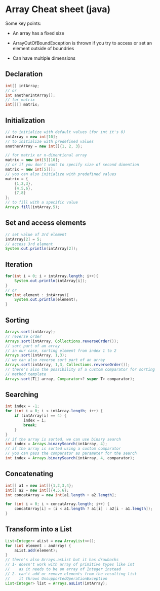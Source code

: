# Array Cheat sheet (java)

Some key points:

- An array has a fixed size

- ArrayOutOfBoundException is thrown if you try to access or set an element outside of boundries

- Can have multiple dimensions

## Declaration

```java
int[] intArray;
// or
int anotherIntArray[];
// for matrix
int[][] matrix;
```

## Initialization

```java
// to initialize with default values (for int it's 0)
intArray = new int[10];
// to initialize with predefined values
anotherArray = new int[]{1, 2, 3};

// for matrix or n-dimentional array
matrix = new int[5][10];
// or if you don't want to specify size of second dimention
matrix = new int[5][]; 
// you can also initialize with predefined values
matrix = {
    {1,2,3},
    {4,5,6},
    {7,8}
};
// to fill with a specific value
Arrays.fill(intArray,5);
```

## Set and access elements

```java
// set value of 3rd element
intArray[2] = 5;
// access 3rd element
System.out.println(intArray[2]);
```

## Iteration

```java
for(int i = 0; i < intArray.length; i++){
    System.out.println(intArray[i]);
}
// or
for(int element : intArray){
    System.out.println(element);
}
```

## Sorting

```java
Arrays.sort(intArray);
// reverse order
Arrays.sort(intArray, Collections.reverseOrder());
// sort part of an array
// in our case, sorting element from index 1 to 2
Arrays.sort(intArray, 1,3);
// we can also reverse sort part of an array
Arrays.sort(intArray, 1,3, Collections.reverseOrder());
// there's also the possibility of a custom comparator for sorting
// method template
Arrays.sort(T[] array, Comparator<? super T> comparator);
```

## Searching

```java
int index = -1;
for (int i = 0; i < intArray.length; i++) {
    if (intArray[i] == 4) {
        index = i;
        break;
    }
}
// if the array is sorted, we can use binary search
int index = Arrays.binarySearch(intArray, 4);
// if the array is sorted using a custom comparator
// you can pass the comparator as parameter for the search
int index = Arrays.binarySearch(intArray, 4, comparator);
```

## Concatenating

```java
int[] a1 = new int[]{1,2,3,4};
int[] a2 = new int[]{4,5,6};
int concatArray = new int[a1.length + a2.length];

for (int i = 0; i < concatArray.length; i++) {
    concatArray[i] = (i < a1.length ? a1[i] : a2[i - a1.length]);
}
```

## Transform into a List

```java
List<Integer> aList = new ArrayList<>();
for (int element : anArray) {
    aList.add(element);
}
// there's also Arrays.asList but it has drawbacks
// 1- doesn't work with array of primitive types like int
//    as it needs to be an array of Integer instead
// 2- can't add or remove elements from the resulting list
//    it throws UnsupportedOperationException
List<Integer> list = Arrays.asList(intArray);
```

